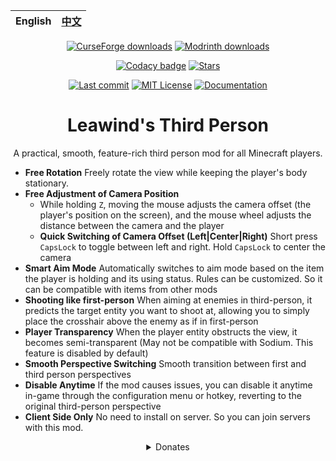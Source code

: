 <div align=center>

| English | [中文](./README-ZH.md) |
|---------|----------------------|

[![CurseForge downloads](https://img.shields.io/curseforge/dt/930880?style=flat&logo=curseforge&color=F1643%5E&cacheSeconds=3600&label=Downloads)](https://www.curseforge.com/minecraft/mc-mods/leawind-third-person)
[![Modrinth downloads](https://img.shields.io/modrinth/dt/S3D3QF0M?style=flat&logo=modrinth&color=17B85A&cacheSeconds=3600&label=Downloads)](https://modrinth.com/mod/leawind-third-person)

[![Codacy badge](https://img.shields.io/codacy/grade/41e70a17218c4773aefb62382b9547a6)](https://app.codacy.com/gh/Leawind/Third-Person/dashboard?utm_source=gh&utm_medium=referral&utm_content=&utm_campaign=Badge_grade)
[![Stars](https://img.shields.io/github/stars/LEAWIND/Third-Person?style=flat&logo=github&color=daaa3f)](https://github.com/LEAWIND/Third-Person)

[![Last commit](https://img.shields.io/github/last-commit/LEAWIND/Third-Person?logo=github)](https://github.com/LEAWIND/Third-Person)
[![MIT License](https://img.shields.io/badge/license-MIT-blue.svg)](https://github.com/LEAWIND/Third-Person?tab=MIT-1-ov-file)
[![Documentation](https://img.shields.io/github/deployments/LEAWIND/Third-Person/github-pages?style=flat&logo=github&label=Documentation&cacheSeconds=900)](https://leawind.github.io/Third-Person/en-US/?autolang)

# Leawind's Third Person

A practical, smooth, feature-rich third person mod for all Minecraft players.

</div>

* **Free Rotation** Freely rotate the view while keeping the player's body stationary.
* **Free Adjustment of Camera Position**
	* While holding `Z`, moving the mouse adjusts the camera offset (the player's position on the screen), and the mouse wheel adjusts the distance between the camera and the player
	* **Quick Switching of Camera Offset (Left|Center|Right)** Short press `CapsLock` to toggle between left and right. Hold `CapsLock` to center the camera
* **Smart Aim Mode** Automatically switches to aim mode based on the item the player is holding and its using status. Rules can be customized. So it can be compatible with items from other mods
* **Shooting like first-person** When aiming at enemies in third-person, it predicts the target entity you want to shoot at, allowing you to simply place the crosshair above the enemy as if in first-person
* **Player Transparency** When the player entity obstructs the view, it becomes semi-transparent (May not be compatible with Sodium. This feature is disabled by default)
* **Smooth Perspective Switching** Smooth transition between first and third person perspectives
* **Disable Anytime** If the mod causes issues, you can disable it anytime in-game through the configuration menu or hotkey, reverting to the original third-person perspective
* **Client Side Only** No need to install on server. So you can join servers with this mod.

<div align=center>
<details>
<summary>Donates</summary>

<img alt=ΨQ src="https://github.com/Leawind/Third-Person/raw/gh-pages/docs/public/donate/IHY-216.jpg" width=648/>

> <details>
> <summary>Donate using Wechat</summary>
> <img alt=wechat src="https://github.com/Leawind/Third-Person/raw/gh-pages/docs/public/donate/wechat.jpg" width=320 />
> </details>
> <details>
> <summary>Other ways</summary>
>
> [Buy Me a Coffee](https://www.buymeacoffee.com/leawind)  
> [Afdian (爱发电)](https://afdian.com/a/Leawind)
>
> </details>

</details>
</div>
